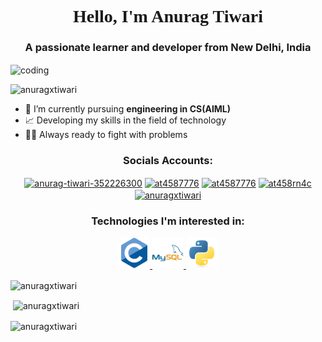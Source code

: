<h1 style="font-family: cambria;" align="center">Hello, I'm Anurag Tiwari</h1>
<h3 align="center">A passionate learner and developer from New Delhi, India</h3>

<img align="center" alt="coding" width="350" src="https://media1.tenor.com/images/ba6d7d37fa1e4ca966ac7328bf43b96c/tenor.gif?itemid=18657810">

<p align="left"> <img src="https://komarev.com/ghpvc/?username=anuragxtiwari&label=Profile%20views&color=0e75b6&style=flat" alt="anuragxtiwari" /> </p>

- 🔭 I’m currently pursuing **engineering in CS(AIML)**
- 📈 Developing my skills in the field of technology
- ✌🏻 Always ready to fight with problems
<h3 align="center">Socials Accounts:</h3>
<p align="center">
<a href="https://linkedin.com/in/anurag-tiwari-352226300" target="blank"><img align="center" src="https://raw.githubusercontent.com/rahuldkjain/github-profile-readme-generator/master/src/images/icons/Social/linked-in-alt.svg" alt="anurag-tiwari-352226300" height="40" width="50" /></a>
<a href="https://www.hackerrank.com/at4587776" target="blank"><img align="center" src="https://raw.githubusercontent.com/rahuldkjain/github-profile-readme-generator/master/src/images/icons/Social/hackerrank.svg" alt="at4587776" height="40" width="50" /></a>
<a href="https://www.leetcode.com/at4587776" target="blank"><img align="center" src="https://raw.githubusercontent.com/rahuldkjain/github-profile-readme-generator/master/src/images/icons/Social/leet-code.svg" alt="at4587776" height="40" width="50" /></a>
<a href="https://auth.geeksforgeeks.org/user/at458rn4c" target="blank"><img align="center" src="https://raw.githubusercontent.com/rahuldkjain/github-profile-readme-generator/master/src/images/icons/Social/geeks-for-geeks.svg" alt="at458rn4c" height="40" width="50" /></a>
<a href="https://www.instagram.com/anuragxtiwari" target="blank"><img align="center" src="https://raw.githubusercontent.com/rahuldkjain/github-profile-readme-generator/master/src/images/icons/Social/instagram.svg" alt="anuragxtiwari" height="30" width="40" /></a>

</p>

<h3 align="center">Technologies I'm interested in:</h3>
<p align="center"> <a href="https://www.cprogramming.com/" target="_blank" rel="noreferrer"> <img src="https://raw.githubusercontent.com/devicons/devicon/master/icons/c/c-original.svg" alt="c" width="50" height="50"/> </a> <a href="https://www.mysql.com/" target="_blank" rel="noreferrer"> <img src="https://raw.githubusercontent.com/devicons/devicon/master/icons/mysql/mysql-original-wordmark.svg" alt="mysql" width="50" height="50"/> </a> <a href="https://www.python.org" target="_blank" rel="noreferrer"> <img src="https://raw.githubusercontent.com/devicons/devicon/master/icons/python/python-original.svg" alt="python" width="50" height="50"/> </a> </p>

<p><img align="center" src="https://github-readme-stats.vercel.app/api/top-langs?username=anuragxtiwari&show_icons=true&locale=en&layout=compact" alt="anuragxtiwari" /></p>
<p>&nbsp;<img align="center" src="https://github-readme-stats.vercel.app/api?username=anuragxtiwari&show_icons=true&locale=en" alt="anuragxtiwari" /></p>

<p><img  align="center"  src="https://github-readme-streak-stats.herokuapp.com/?user=anuragxtiwari&" alt="anuragxtiwari" /></p>

